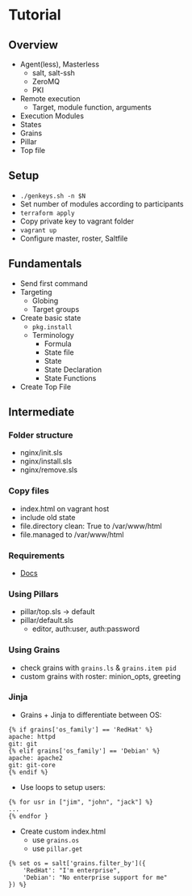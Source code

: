 # Tutorial
## Overview
- Agent(less), Masterless
    - salt, salt-ssh
    - ZeroMQ
    - PKI
- Remote execution
    - Target, module function, arguments
- Execution Modules
- States
- Grains
- Pillar
- Top file

## Setup
- `./genkeys.sh -n $N`
- Set number of modules according to participants
- `terraform apply`
- Copy private key to vagrant folder
- `vagrant up`
- Configure master, roster, Saltfile

## Fundamentals
- Send first command
- Targeting
    - Globing
    - Target groups
- Create basic state
    - `pkg.install`
    - Terminology
        - Formula   
        - State file
        - State
        - State Declaration
        - State Functions
- Create Top File

## Intermediate
### Folder structure
- nginx/init.sls
- nginx/install.sls
- nginx/remove.sls

### Copy files
- index.html on vagrant host
- include old state
- file.directory clean: True to /var/www/html
- file.managed to /var/www/html

### Requirements
- [Docs](https://docs.saltstack.com/en/latest/ref/states/requisites.html)

### Using Pillars
- pillar/top.sls -> default
- pillar/default.sls
    - editor, auth:user, auth:password

### Using Grains
- check grains with `grains.ls` & `grains.item pid`
- custom grains with roster: minion_opts, greeting

### Jinja
- Grains + Jinja to differentiate between OS:
```jinja
{% if grains['os_family'] == 'RedHat' %}
apache: httpd
git: git
{% elif grains['os_family'] == 'Debian' %}
apache: apache2
git: git-core
{% endif %}
```
- Use loops to setup users:
```jinja
{% for usr in ["jim", "john", "jack"] %}
...
{% endfor }
```
- Create custom index.html
    - use `grains.os`
    - use `pillar.get`
```jinja
{% set os = salt['grains.filter_by']({
    'RedHat': "I'm enterprise",
    'Debian': "No enterprise support for me"
}) %}
```